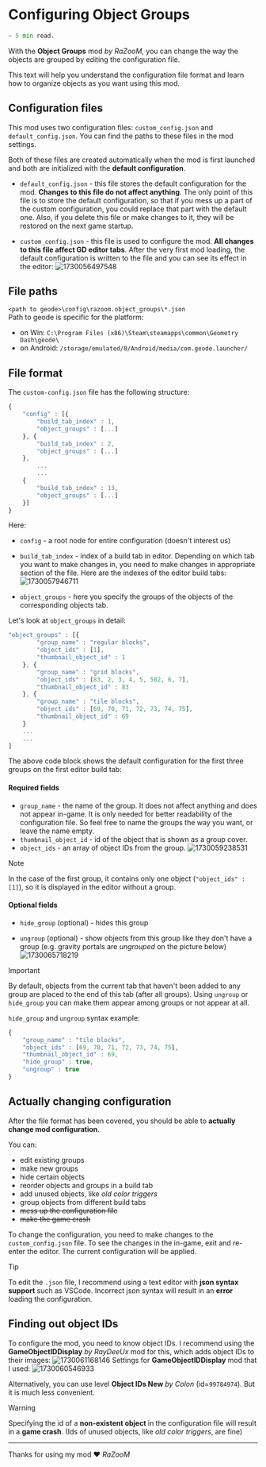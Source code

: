 # Configuring Object Groups
```python 
~ 5 min read.
```

With the **Object Groups** mod *by RaZooM*, you can change the way the objects are grouped by editing the configuration file. 

This text will help you understand the configuration file format and learn how to organize objects as you want using this mod.

## Configuration files
This mod uses two configuration files: `custom_config.json` and `default_config.json`. You can find the paths to these files in the mod settings.

Both of these files are created automatically when the mod is first launched and both are initialized with the **default configuration**.

- `default_config.json` - this file stores the default configuration for the mod. **Changes to this file do not affect anything**. The only point of this file is to store the default configuration, so that if you mess up a part of the custom configuration, you could replace that part with the default one. Also, if you delete this file or make changes to it, they will be restored on the next game startup.

- `custom_config.json` - this file is used to configure the mod. **All changes to this file affect GD editor tabs**. After the very first mod loading, the default configuration is written to the file and you can see its effect in the editor:
![1730056497548](assets/ConfiguringObjectGroups/1730056497548.png)


## File paths
`<path to geode>\config\razoom.object_groups\*.json`  
Path to geode is specific for the platform:
- on Win: `C:\Program Files (x86)\Steam\steamapps\common\Geometry Dash\geode\` 
- on Android: `/storage/emulated/0/Android/media/com.geode.launcher/`

## File format
The `custom-config.json` file has the following structure:
```js
{
    "config" : [{
        "build_tab_index" : 1,
        "object_groups" : [...]
    }, {
        "build_tab_index" : 2,
        "object_groups" : [...]
    },
        ...
        ...
    {
        "build_tab_index" : 13,
        "object_groups" : [...]
    }]
}
```
Here:
- `config` - a root node for entire configuration (doesn't interest us)
- `build_tab_index` - index of a build tab in editor. Depending on which tab you want to make changes in, you need to make changes in appropriate section of the file. 
Here are the indexes of the editor build tabs:
![1730057946711](assets/ConfiguringObjectGroups/1730057946711.png)

- `object_groups` - here you specify the groups of the objects of the corresponding objects tab. 

Let's look at `object_groups` in detail:

```js
"object_groups" : [{
        "group_name" : "regular blocks",
        "object_ids" : [1],
        "thumbnail_object_id" : 1
    }, {
        "group_name" : "grid blocks",
        "object_ids" : [83, 2, 3, 4, 5, 502, 6, 7],
        "thumbnail_object_id" : 83
    }, {
        "group_name" : "tile blocks",
        "object_ids" : [69, 70, 71, 72, 73, 74, 75],
        "thumbnail_object_id" : 69
    }
    ...
    ...
]
```
The above code block shows the default configuration for the first three groups on the first editor build tab:
#### Required fields
- `group_name` - the name of the group. It does not affect anything and does not appear in-game. It is only needed for better readability of the configuration file. So feel free to name the groups the way you want, or leave the name empty.
- `thumbnail_object_id` - id of the object that is shown as a group cover.
- `object_ids` - an array of object IDs from the group. 
![1730059238531](assets/ConfiguringObjectGroups/1730059238531.png)

> [!NOTE]
> In the case of the first group, it contains only one object (`"object_ids" : [1]`), so it is displayed in the editor without a group.

#### Optional fields
- `hide_group` (optional) - hides this group

- `ungroup` (optional) - show objects from this group like they don't have a group (e.g. gravity portals are *ungrouped* on the picture below)
![1730065718219](assets/ConfiguringObjectGroups/1730065718219.png)
  
> [!IMPORTANT]
> By default, objects from the current tab that haven't been added to any group are placed to the end of this tab (after all groups). Using `ungroup` or `hide_group` you can make them appear among groups or not appear at all.

`hide_group` and `ungroup` syntax example: 
```js
{
    "group_name" : "tile blocks",
    "object_ids" : [69, 70, 71, 72, 73, 74, 75],
    "thumbnail_object_id" : 69, 
    "hide_group" : true,
    "ungroup" : true
} 
```
## Actually changing configuration
After the file format has been covered, you should be able to **actually change mod configuration**.

You can:
- edit existing groups
- make new groups
- hide certain objects
- reorder objects and groups in a build tab
- add unused objects, like *old color triggers*
- group objects from different build tabs
- ~~mess up the configuration file~~
- ~~make the game crash~~

To change the configuration, you need to make changes to the `custom_config.json` file. To see the changes in the in-game, exit and re-enter the editor. The current configuration will be applied.

> [!TIP]
> To edit the `.json` file, I recommend using a text editor with **json syntax support** such as VSCode. 
> Incorrect json syntax will result in an **error** loading the configuration.


## Finding out object IDs
To configure the mod, you need to know object IDs. I recommend using the **GameObjectIDDisplay** *by RayDeeUx* mod for this, which adds object IDs to their images: 
![1730061168146](assets/ConfiguringObjectGroups/1730061168146.png)
Settings for **GameObjectIDDisplay** mod that I used:
![1730060546933](assets/ConfiguringObjectGroups/1730060546933.png)

Alternatively, you can use level **Object IDs New** *by Colon* (id=`99784974`). But it is much less convenient.

> [!WARNING]
> Specifying the id of a **non-existent object** in the configuration file will result in a **game crash**. (Ids of unused objects, like *old color triggers*, are fine)

***
Thanks for using my mod ❤️
*RaZooM*


